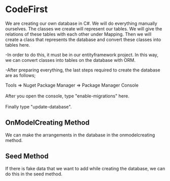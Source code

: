 # CodeFirst
We are creating our own database in C#. We will do everything manually ourselves. The classes we create will represent our tables. We will give the relations of these tables with each other under Mapping. Then we will create a class that represents the database and convert these classes into tables here.

-In order to do this, it must be in our entityframework project. In this way, we can convert classes into tables on the database with ORM.

-After preparing everything, the last steps required to create the database are as follows;

Tools => Nuget Package Manager => Package Manager Console </br> </br>
After you open the console, type "enable-migrations" here. </br> </br>
Finally type "update-database".

## OnModelCreating Method

We can make the arrangements in the database in the onmodelcreating method.

## Seed Method

If there is fake data that we want to add while creating the database, we can do this in the seed method.

